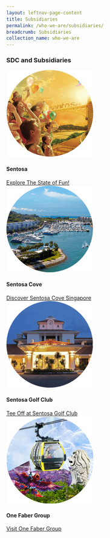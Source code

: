 ```yaml
---
layout: leftnav-page-content 
title: Subsidiaries
permalink: /who-we-are/subsidiaries/ 
breadcrumb: Subsidiaries
collection_name: who-we-are 
---
```

### **SDC and Subsidiaries**
<div class="row">
    <div class="col is-4">
        <figure style="margin:0;">
            <img src="/images/who-we-are/subsidiaries/sentosa.png" />
            <figcaption style="margin-top:0.5rem;">
                <h4>Sentosa</h4>
                <a href="www.sentosa.com.sg">Explore The State of Fun!</a>
            </figcaption>
        </figure>
    </div>
    <div class="col is-4">
        <figure style="margin:0;">
            <img src="/images/who-we-are/subsidiaries/sentosacove.png" />
            <figcaption style="margin-top:0.5rem;">
                <h4>Sentosa Cove</h4>
                <a href="www.sentosacove.com" target="_blank">Discover Sentosa Cove Singapore</a>
            </figcaption>
        </figure>
    </div>
    <div class="col is-4">
        <figure style="margin:0;">
            <img src="/images/who-we-are/subsidiaries/golfclub.png" />
            <figcaption style="margin-top:0.5rem;">
                <h4>Sentosa Golf Club</h4>
                <a href="www.sentosagolf.com">Tee Off at Sentosa Golf Club</a>
            </figcaption>
        </figure>
    </div>
</div>

<div class="row">
    <div class="col is-4">
        <figure style="margin:0;">
            <img src="/images/who-we-are/subsidiaries/1fg.png" />
            <figcaption style="margin-top:0.5rem;">
                <h4>One Faber Group</h4>
                <a href="www.onefabergroup.com">Visit One Faber Group</a>
            </figcaption>
        </figure>
    </div>
</div>
